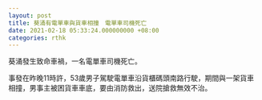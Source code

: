 ```yaml
---
layout: post
title: 葵涌有電單車與貨車相撞　電單車司機死亡
date: 2021-02-18 05:33:24.000000000 +08:00
categories: rthk
---
```


葵涌發生致命車禍，一名電單車司機死亡。

事發在昨晚11時許，53歲男子駕駛電單車沿貨櫃碼頭南路行駛，期間與一架貨車相撞，男事主被困貨車車底，要由消防救出，送院搶救無效不治。
